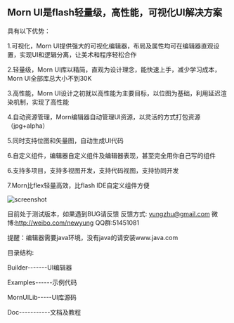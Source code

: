 ## Morn UI是flash轻量级，高性能，可视化UI解决方案

具有以下优势：

1.可视化，Morn UI提供强大的可视化编辑器，布局及属性均可在编辑器直观设置，实现UI和逻辑分离，让美术和程序轻松合作

2.轻量级，Morn UI库以精简，直观为设计理念，能快速上手，减少学习成本，Morn UI全部库总大小不到30K

3.高性能，Morn UI设计之初就以高性能为主要目标，以位图为基础，利用延迟渲染机制，实现了高性能

4.自动资源管理，Morn编辑器自动管理UI资源，以灵活的方式打包资源（jpg+alpha）

5.同时支持位图和矢量图，自动生成UI代码

6.自定义组件，编辑器自定义组件及编辑器表现，甚至完全用你自己写的组件

6.支持多项目，支持多视图开发，支持代码视图，支持协同开发

7.Morn比flex轻量高效，比flash IDE自定义组件方便

![screenshot](https://raw.github.com/yungzhu/morn/master/doc/help/images/main.jpg "screenshot")

目前处于测试版本，如果遇到BUG请反馈
反馈方式: yungzhu@gmail.com 微博:http://weibo.com/newyung QQ群:51451081
	
提醒：编辑器需要java环境，没有java的请安装www.java.com

目录结构:

Builder-------UI编辑器

Examples------示例代码

MornUILib-----UI库源码

Doc-----------文档及教程
